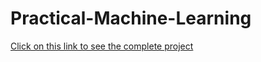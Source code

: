 # Practical-Machine-Learning
[Click on this link to see the complete project](https://rpubs.com/kisi1/832246)
